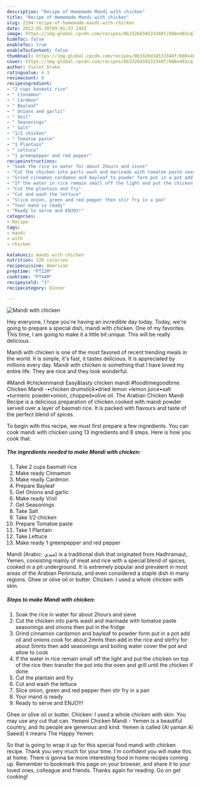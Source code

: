 ```yaml
---
description: "Recipe of Homemade Mandi with chicken"
title: "Recipe of Homemade Mandi with chicken"
slug: 2194-recipe-of-homemade-mandi-with-chicken
date: 2022-05-30T09:01:57.246Z
image: https://img-global.cpcdn.com/recipes/0b3326d34533348f/680x482cq70/mandi-with-chicken-recipe-main-photo.jpg
hideToc: false
enableToc: true
enableTocContent: false
thumbnail: https://img-global.cpcdn.com/recipes/0b3326d34533348f/680x482cq70/mandi-with-chicken-recipe-main-photo.jpg
cover: https://img-global.cpcdn.com/recipes/0b3326d34533348f/680x482cq70/mandi-with-chicken-recipe-main-photo.jpg
author: Violet Drake
ratingvalue: 4.3
reviewcount: 8
recipeingredient:
- "2 cups basmati rice"
- " Cinnamon"
- " Cardmon"
- " Bayleaf"
- " Onions and garlic"
- " Voil"
- " Seasonings"
- " Salt"
- "1/2 chicken"
- " Tomatoe paste"
- "1 Plantain"
- " Lettuce"
- "1 greenpepper and red pepper"
recipeinstructions:
- "Soak the rice in water for about 2hours and sieve"
- "Cut the chicken into parts wash and marinade with tomatoe paste seasonings and onions then put in the fridge"
- "Grind cinnamon cardamon and bayleaf to powder form put in a pot add oil and onions cook for about 2mnts then add in the rice and stirfry for about 5mnts then add seasonings and boiling water cover the pot and allow to cook"
- "If the water in rice remain small off the light and put the chicken on top of the rice then transfer the pot into the oven and grill until the chicken if done"
- "Cut the plantain and fry"
- "Cut and wash the lettuce"
- "Slice onion, green and red pepper then stir fry in a pan"
- "Your mand is ready"
- "Ready to serve and ENJOY!"
categories:
- Recipe
tags:
- mandi
- with
- chicken

katakunci: mandi with chicken 
nutrition: 228 calories
recipecuisine: American
preptime: "PT22M"
cooktime: "PT44M"
recipeyield: "3"
recipecategory: Dinner

---
```



![Mandi with chicken](https://img-global.cpcdn.com/recipes/0b3326d34533348f/680x482cq70/mandi-with-chicken-recipe-main-photo.jpg)

Hey everyone, I hope you're having an incredible day today. Today, we're going to prepare a special dish, mandi with chicken. One of my favorites. This time, I am going to make it a little bit unique. This will be really delicious.

Mandi with chicken is one of the most favored of recent trending meals in the world. It is simple, it's fast, it tastes delicious. It is appreciated by millions every day. Mandi with chicken is something that I have loved my entire life. They are nice and they look wonderful.

#Mandi #chickenmandi Easy&tasty chicken mandi #foodtimegoodtime. Chicken Mandi -•chicken drumstick•dried lemon •lemon juice•salt •turmeric powder•onion, chopped•olive oil. The Arabian Chicken Mandi Recipe is a delicious preparation of chicken cooked with mandi powder served over a layer of basmati rice. It is packed with flavours and taste of the perfect blend of spices.


To begin with this recipe, we must first prepare a few ingredients. You can cook mandi with chicken using 13 ingredients and 8 steps. Here is how you cook that.

<!--inarticleads1-->

##### The ingredients needed to make Mandi with chicken:

1. Take 2 cups basmati rice
1. Make ready  Cinnamon
1. Make ready  Cardmon
1. Prepare  Bayleaf
1. Get  Onions and garlic
1. Make ready  V/oil
1. Get  Seasonings
1. Take  Salt
1. Take 1/2 chicken
1. Prepare  Tomatoe paste
1. Take 1 Plantain
1. Take  Lettuce
1. Make ready 1 greenpepper and red pepper


Mandi (Arabic: مندي‎) is a traditional dish that originated from Hadhramaut, Yemen, consisting mainly of meat and rice with a special blend of spices, cooked in a pit underground. It is extremely popular and prevalent in most areas of the Arabian Peninsula, and even considered a staple dish in many regions. Ghee or olive oil or butter. Chicken: I used a whole chicken with skin. 

<!--inarticleads2-->

##### Steps to make Mandi with chicken:

1. Soak the rice in water for about 2hours and sieve
1. Cut the chicken into parts wash and marinade with tomatoe paste seasonings and onions then put in the fridge
1. Grind cinnamon cardamon and bayleaf to powder form put in a pot add oil and onions cook for about 2mnts then add in the rice and stirfry for about 5mnts then add seasonings and boiling water cover the pot and allow to cook
1. If the water in rice remain small off the light and put the chicken on top of the rice then transfer the pot into the oven and grill until the chicken if done
1. Cut the plantain and fry
1. Cut and wash the lettuce
1. Slice onion, green and red pepper then stir fry in a pan
1. Your mand is ready
1. Ready to serve and ENJOY!

Ghee or olive oil or butter. Chicken: I used a whole chicken with skin. You may use any cut that can. Yemeni Chicken Mandi - Yemen is a beautiful country, and its people are generous and kind. Yemen is called (Al yaman Al Saeed) it means The Happy Yemen. 

So that is going to wrap it up for this special food mandi with chicken recipe. Thank you very much for your time. I'm confident you will make this at home. There is gonna be more interesting food in home recipes coming up. Remember to bookmark this page on your browser, and share it to your loved ones, colleague and friends. Thanks again for reading. Go on get cooking!
